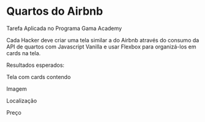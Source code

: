# Quartos do Airbnb
Tarefa Aplicada no Programa Gama Academy

Cada Hacker deve criar uma tela similar a do Airbnb através do consumo da API de quartos com Javascript Vanilla 
e usar Flexbox para organizá-los em cards na tela.

Resultados esperados:
 
Tela com cards contendo

  Imagem

  Localização

  Preço


